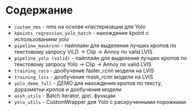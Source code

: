 # Содержание

* `custom_nms` - nms на основе кластеризации для Yolo
* `kpoints_regression_yolo_batch` - нахождение kpoint с использованием yolo
* `pipeline_maskrcnn` - пайплайн для выделения лучших кропов по текстовому запросу ViLD -> Clip -> Annoy по valid LVIS
* `pipeline_yolo (valid)` - пайплайн для выделения лучших кропов по текстовому запросу Yolo -> Clip -> Annoy по valid LVIS
* `training_coco` - дообучение faster_rcnn модели на LVIS
* `training_lvis` - дообучение mask_rcnn модели на LVIS
* `yolo_demo_full` - ДЕМО для нахождения кропов по тексту, доразметки кропов и дообучения модели
* `assh_utils` - Batch iterator, доп. функции
* `yolo_utils` - CustomWrapper для Yolo с раскрученными порожками 
